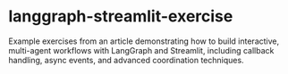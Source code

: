 # langgraph-streamlit-exercise
Example exercises from an article demonstrating how to build interactive, multi-agent workflows with LangGraph and Streamlit, including callback handling, async events, and advanced coordination techniques.
